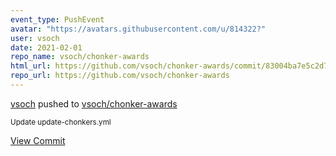 ```yaml
---
event_type: PushEvent
avatar: "https://avatars.githubusercontent.com/u/814322?"
user: vsoch
date: 2021-02-01
repo_name: vsoch/chonker-awards
html_url: https://github.com/vsoch/chonker-awards/commit/83004ba7e5c2d76ab00733d1f097a1469b4d3e27
repo_url: https://github.com/vsoch/chonker-awards
---
```


<a href='https://github.com/vsoch' target='_blank'>vsoch</a> pushed to <a href='https://github.com/vsoch/chonker-awards' target='_blank'>vsoch/chonker-awards</a>

<small>Update update-chonkers.yml</small>

<a href='https://github.com/vsoch/chonker-awards/commit/83004ba7e5c2d76ab00733d1f097a1469b4d3e27' target='_blank'>View Commit</a>